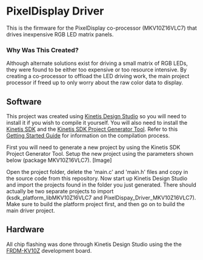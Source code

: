 # PixelDisplay Driver
This is the firmware for the PixelDisplay co-processor (MKV10Z16VLC7) that drives inexpensive RGB LED matrix panels.

### Why Was This Created?
Although alternate solutions exist for driving a small matrix of RGB LEDs, they were found to be either too expensive or too resource intensive. By creating a co-processor to offload the LED driving work, the main project processor if freed up to only worry about the raw color data to display.

## Software
This project was created using [Kinetis Design Studio](https://www.nxp.com/support/developer-resources/evaluation-and-development-boards/freedom-development-boards/wireless-connectivy/kinetis-design-studio-integrated-development-environment-ide:KDS_IDE) so you will need to install it if you wish to compile it yourself. You will also need to install the [Kinetis SDK](https://www.nxp.com/support/developer-resources/nxp-designs/software-development-kit-for-kinetis-mcus:KINETIS-SDK?&code=KINETIS-SDK&nodeId=0152109D3F1E8C1EF7&fpsp=1&tab=Design_Tools_Tab) and the [Kinetis SDK Project Generator Tool](https://www.nxp.com/support/developer-resources/nxp-designs/software-development-kit-for-kinetis-mcus:KINETIS-SDK?&code=KINETIS-SDK&nodeId=0152109D3F1E8C1EF7&fpsp=1&tab=Design_Tools_Tab). Refer to this [Getting Started Guide](https://www.nxp.com/support/developer-resources/evaluation-and-development-boards/freedom-development-boards/mcu-boards/freedom-development-platform-for-kinetis-kv1x-family-16-kb-and-32-kb-flash-mcus:FRDM-KV10Z?tab=In-Depth_Tab) for information on the compilation process.

First you will need to generate a new project by using the Kinetis SDK Project Generator Tool. Setup the new project using the parameters shown below (package MKV10Z16VLC7).
[Image]

Open the project folder, delete the 'main.c' and 'main.h' files and copy in the source code from this repository. Now start up Kinetis Design Studio and import the projects found in the folder you just generated. There should actually be two separate projects to import (ksdk_platform_libMKV10Z16VLC7 and PixelDispay_Driver_MKV10Z16VLC7). Make sure to build the platform project first, and then go on to build the main driver project.

## Hardware
All chip flashing was done through Kinetis Design Studio using the the [FRDM-KV10Z](https://www.nxp.com/support/developer-resources/evaluation-and-development-boards/freedom-development-boards/mcu-boards/freedom-development-platform-for-kinetis-kv1x-family-16-kb-and-32-kb-flash-mcus:FRDM-KV10Z) development board.

